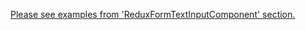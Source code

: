 [Please see examples from 'ReduxFormTextInputComponent' section.](#/UI%20Components/Redux%20form/ReduxFormTextInputClass)